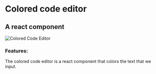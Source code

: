 # Colored code editor
## A react component

![Colored Code Editor](https://i.imgur.com/StINA2X.png)



### Features:
The colored code editor is a react component that colors the text that we input.